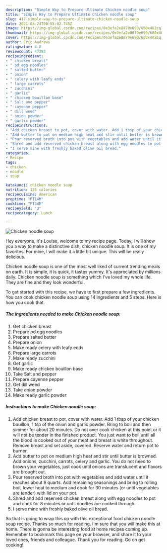 ```yaml
---
description: "Simple Way to Prepare Ultimate Chicken noodle soup"
title: "Simple Way to Prepare Ultimate Chicken noodle soup"
slug: 417-simple-way-to-prepare-ultimate-chicken-noodle-soup
date: 2021-08-24T00:55:02.745Z
image: https://img-global.cpcdn.com/recipes/0e3efa2e8870e690/680x482cq70/chicken-noodle-soup-recipe-main-photo.jpg
thumbnail: https://img-global.cpcdn.com/recipes/0e3efa2e8870e690/680x482cq70/chicken-noodle-soup-recipe-main-photo.jpg
cover: https://img-global.cpcdn.com/recipes/0e3efa2e8870e690/680x482cq70/chicken-noodle-soup-recipe-main-photo.jpg
author: Eric Andrews
ratingvalue: 4.8
reviewcount: 47293
recipeingredient:
- " chicken breast"
- " pd egg noodles"
- " salted butter"
- " onion"
- " celery with leafy ends"
- " large carrots"
- " zucchini"
- " garlic"
- " chicken bouillon base"
- " Salt and pepper"
- " cayenne pepper"
- " dill weed"
- " onion powder"
- " garlic powder"
recipeinstructions:
- "Add chicken breast to pot, cover with water. Add 1 tbsp of your chicken bouillon, 1 tsp of the onion and garlic powder. Bring to boil and then simmer for about 20 minutes. Do not over cook chicken at this point or it will not be tender in the finished product. You just want to boil until all the blood is cooked out of your meat and breast is white throughout. Remove breast and set aside, covered. Reserve water and return pot to burner."
- "Add butter to pot on medium high heat and stir until butter is browned. Add onions, zucchini, carrots, celery and garlic. You do not need to brown your vegetables, just cook until onions are translucent and flavors are brought out."
- "Pour reserved broth into pot with vegetables and add water until it reaches about 9 quarts. Add remaining seasonings and bring to rolling boil, lower heat to medium and cook for 30 minutes (or until vegetables are tender) with lid on your pot."
- "Shred and add reserved chicken breast along with egg noodles to pot and cook for 8 minutes or until noodles are cooked through."
- "I serve mine with freshly baked olive oil bread."
categories:
- Recipe
tags:
- chicken
- noodle
- soup

katakunci: chicken noodle soup 
nutrition: 135 calories
recipecuisine: American
preptime: "PT14M"
cooktime: "PT34M"
recipeyield: "3"
recipecategory: Lunch

---
```



![Chicken noodle soup](https://img-global.cpcdn.com/recipes/0e3efa2e8870e690/680x482cq70/chicken-noodle-soup-recipe-main-photo.jpg)

Hey everyone, it's Louise, welcome to my recipe page. Today, I will show you a way to make a distinctive dish, chicken noodle soup. It is one of my favorites. For mine, I will make it a little bit unique. This will be really delicious.

Chicken noodle soup is one of the most well liked of current trending meals on earth. It is simple, it is quick, it tastes yummy. It's appreciated by millions daily. Chicken noodle soup is something which I've loved my whole life. They are fine and they look wonderful.




To get started with this recipe, we have to first prepare a few ingredients. You can cook chicken noodle soup using 14 ingredients and 5 steps. Here is how you cook that.

<!--inarticleads1-->

##### The ingredients needed to make Chicken noodle soup:

1. Get  chicken breast
1. Prepare  pd egg noodles
1. Prepare  salted butter
1. Prepare  onion
1. Make ready  celery with leafy ends
1. Prepare  large carrots
1. Make ready  zucchini
1. Get  garlic
1. Make ready  chicken bouillon base
1. Take  Salt and pepper
1. Prepare  cayenne pepper
1. Get  dill weed
1. Take  onion powder
1. Make ready  garlic powder




<!--inarticleads2-->

##### Instructions to make Chicken noodle soup:

1. Add chicken breast to pot, cover with water. Add 1 tbsp of your chicken bouillon, 1 tsp of the onion and garlic powder. Bring to boil and then simmer for about 20 minutes. Do not over cook chicken at this point or it will not be tender in the finished product. You just want to boil until all the blood is cooked out of your meat and breast is white throughout. Remove breast and set aside, covered. Reserve water and return pot to burner.
1. Add butter to pot on medium high heat and stir until butter is browned. Add onions, zucchini, carrots, celery and garlic. You do not need to brown your vegetables, just cook until onions are translucent and flavors are brought out.
1. Pour reserved broth into pot with vegetables and add water until it reaches about 9 quarts. Add remaining seasonings and bring to rolling boil, lower heat to medium and cook for 30 minutes (or until vegetables are tender) with lid on your pot.
1. Shred and add reserved chicken breast along with egg noodles to pot and cook for 8 minutes or until noodles are cooked through.
1. I serve mine with freshly baked olive oil bread.




So that is going to wrap this up with this exceptional food chicken noodle soup recipe. Thanks so much for reading. I'm sure that you will make this at home. There is gonna be interesting food at home recipes coming up. Remember to bookmark this page on your browser, and share it to your loved ones, friends and colleague. Thank you for reading. Go on get cooking!
